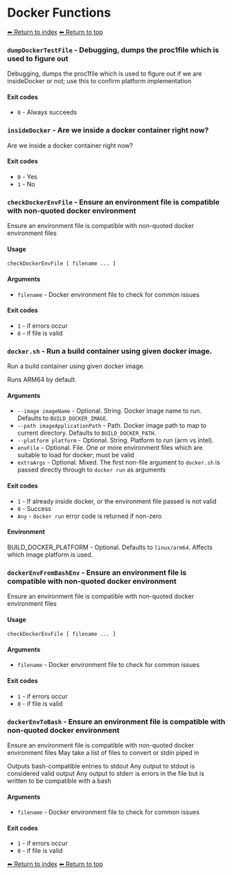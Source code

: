 # Docker Functions

[⬅ Return to index](index.md)
[⬅ Return to top](../index.md)


### `dumpDockerTestFile` - Debugging, dumps the proc1file which is used to figure out

Debugging, dumps the proc1file which is used to figure out if we
are insideDocker or not; use this to confirm platform implementation

#### Exit codes

- `0` - Always succeeds

### `insideDocker` - Are we inside a docker container right now?

Are we inside a docker container right now?

#### Exit codes

- `0` - Yes
- `1` - No

### `checkDockerEnvFile` - Ensure an environment file is compatible with non-quoted docker environment

Ensure an environment file is compatible with non-quoted docker environment files

#### Usage

    checkDockerEnvFile [ filename ... ]
    

#### Arguments

- `filename` - Docker environment file to check for common issues

#### Exit codes

- `1` - if errors occur
- `0` - if file is valid

### `docker.sh` - Run a build container using given docker image.

Run a build container using given docker image.

Runs ARM64 by default.

#### Arguments

- `--image imageName` - Optional. String. Docker image name to run. Defaults to `BUILD_DOCKER_IMAGE`.
- `--path imageApplicationPath` - Path. Docker image path to map to current directory. Defaults to `BUILD_DOCKER_PATH`.
- `--platform platform` - Optional. String. Platform to run (arm vs intel).
- `envFile` - Optional. File. One or more environment files which are suitable to load for docker; must be valid
- `extraArgs` - Optional. Mixed. The first non-file argument to `docker.sh` is passed directly through to `docker run` as arguments

#### Exit codes

- `1` - If already inside docker, or the environment file passed is not valid
- `0` - Success
- `Any` - `docker run` error code is returned if non-zero

#### Environment

BUILD_DOCKER_PLATFORM - Optional. Defaults to `linux/arm64`. Affects which image platform is used.

### `dockerEnvFromBashEnv` - Ensure an environment file is compatible with non-quoted docker environment

Ensure an environment file is compatible with non-quoted docker environment files

#### Usage

    checkDockerEnvFile [ filename ... ]
    

#### Arguments

- `filename` - Docker environment file to check for common issues

#### Exit codes

- `1` - if errors occur
- `0` - if file is valid

### `dockerEnvToBash` - Ensure an environment file is compatible with non-quoted docker environment

Ensure an environment file is compatible with non-quoted docker environment files
May take a list of files to convert or stdin piped in

Outputs bash-compatible entries to stdout
Any output to stdout is considered valid output
Any output to stderr is errors in the file but is written to be compatible with a bash

#### Arguments

- `filename` - Docker environment file to check for common issues

#### Exit codes

- `1` - if errors occur
- `0` - if file is valid

[⬅ Return to index](index.md)
[⬅ Return to top](../index.md)
